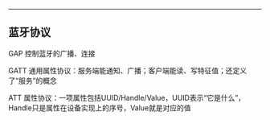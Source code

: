 ---



## 蓝牙协议

GAP 控制蓝牙的广播、连接

GATT 通用属性协议：服务端能通知、广播；客户端能读、写特征值；还定义了“服务”的概念

ATT 属性协议：一项属性包括UUID/Handle/Value，UUID表示“它是什么”，Handle只是属性在设备实现上的序号，Value就是对应的值

